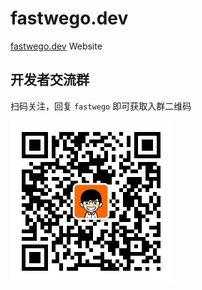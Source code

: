 # fastwego.dev

[fastwego.dev](https://fastwego.dev) Website

## 开发者交流群

扫码关注，回复 `fastwego` 即可获取入群二维码

![qr](assets/img/qr.jpg)